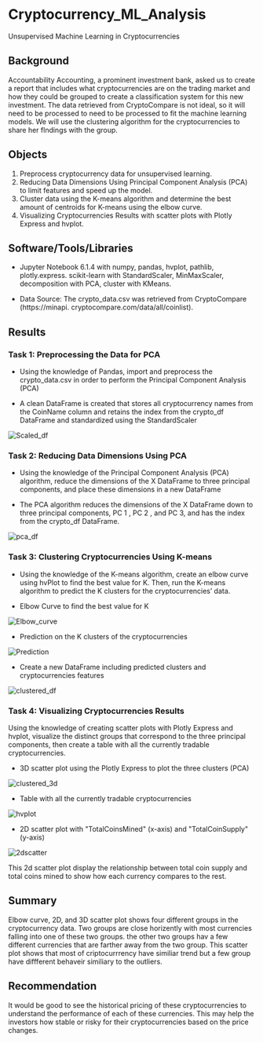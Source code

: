 # Cryptocurrency_ML_Analysis
Unsupervised Machine Learning in Cryptocurrencies

## Background
Accountability Accounting, a prominent investment bank, asked us to create a report that includes what cryptocurrencies are on the trading market and how they could be grouped to create a classification system for this new investment. The data retrieved from CryptoCompare is not ideal, so it will need to be processed to need to be processed to fit the machine learning models. We will use the clustering algorithm for the cryptocurrencies to share her flndings with the group.


## Objects
1. Preprocess cryptocurrency data for unsupervised learning.
2. Reducing Data Dimensions Using Principal Component Analysis (PCA) to limit features and speed up the model.
3. Cluster data using the K-means algorithm and determine the best amount of centroids for K-means using the elbow curve.
4. Visualizing Cryptocurrencies Results with scatter plots with Plotly Express and
hvplot.

## Software/Tools/Libraries
* Jupyter Notebook 6.1.4 with numpy, pandas, hvplot,  pathlib, plotly.express.   scikit-learn with StandardScaler, MinMaxScaler, decomposition with PCA, cluster with KMeans.

* Data Source: 
The crypto_data.csv was retrieved from CryptoCompare (https://minapi.
cryptocompare.com/data/all/coinlist).

## Results

### Task 1: Preprocessing the Data for PCA

* Using the knowledge of Pandas, import and preprocess the crypto_data.csv in order to perform the Principal Component Analysis (PCA)


* A clean DataFrame is created that stores all cryptocurrency names from the CoinName column and retains the index from the crypto_df DataFrame and standardized using the StandardScaler

![Scaled_df](image/Scaler.png)

### Task 2: Reducing Data Dimensions Using PCA

* Using the knowledge of the Principal Component Analysis (PCA) algorithm, reduce the dimensions of the X DataFrame to three principal components, and place these dimensions in a new DataFrame

* The PCA algorithm reduces the dimensions of the X DataFrame down to three principal components, PC 1 , PC 2 , and PC 3, and has the index from the crypto_df
DataFrame.

![pca_df](image/three_pca.png)


### Task 3: Clustering Cryptocurrencies Using K-means

* Using the knowledge of the K-means algorithm, create an elbow curve using  hvPlot to find  the best value for K. Then, run the K-means algorithm to predict
the K clusters for the cryptocurrencies’ data.

* Elbow Curve to find the best value for K

![Elbow_curve](image/Elbow_curve.png)

* Prediction on the K clusters of the cryptocurrencies

![Prediction](image/Prediction.png)

* Create a new DataFrame including predicted clusters and cryptocurrencies features

![clustered_df](image/clustered_df.png)


### Task 4: Visualizing Cryptocurrencies Results

Using the knowledge of creating scatter plots with Plotly Express and
hvplot, visualize the distinct groups that correspond to the three
principal components, then create a table with all the currently tradable cryptocurrencies.

* 3D scatter plot using the Plotly Express to plot the three clusters (PCA)

![clustered_3d](image/3dscatter.png)


* Table with all the currently tradable cryptocurrencies 

![hvplot](image/hvplot.png)


* 2D scatter plot with "TotalCoinsMined" (x-axis) and "TotalCoinSupply" (y-axis) 

![2dscatter](image/2dscatter.png)


This 2d scatter plot display the relationship between total coin supply and total coins mined to show how each currency compares to the rest. 

## Summary

Elbow curve, 2D, and 3D scatter plot shows four different groups in the cryptocurrency data. Two groups are close horizently with most currencies falling into one of these two groups. the other two groups hav a few different currencies that are farther away from the two group. This scatter plot shows that most of criptocurrrency have similiar trend but a few group have diffferent behaveir similiary to the outliers.


## Recommendation

It would be good to see the historical pricing of these cryptocurrencies to understand the performance of each of these currencies. This may help the investors how stable or risky for their cryptocurrencies based on the price changes.
